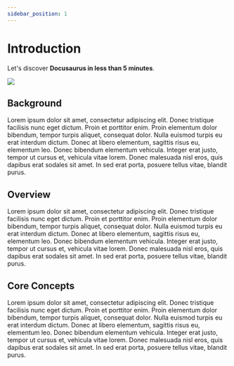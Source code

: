 ```yaml
---
sidebar_position: 1
---
```


# Introduction

Let's discover **Docusaurus in less than 5 minutes**.

![](/img/overview.png)

## Background

Lorem ipsum dolor sit amet, consectetur adipiscing elit. Donec tristique facilisis nunc eget dictum. Proin et porttitor enim. Proin elementum dolor bibendum, tempor turpis aliquet, consequat dolor. Nulla euismod turpis eu erat interdum dictum. Donec at libero elementum, sagittis risus eu, elementum leo. Donec bibendum elementum vehicula. Integer erat justo, tempor ut cursus et, vehicula vitae lorem. Donec malesuada nisl eros, quis dapibus erat sodales sit amet. In sed erat porta, posuere tellus vitae, blandit purus.

## Overview

Lorem ipsum dolor sit amet, consectetur adipiscing elit. Donec tristique facilisis nunc eget dictum. Proin et porttitor enim. Proin elementum dolor bibendum, tempor turpis aliquet, consequat dolor. Nulla euismod turpis eu erat interdum dictum. Donec at libero elementum, sagittis risus eu, elementum leo. Donec bibendum elementum vehicula. Integer erat justo, tempor ut cursus et, vehicula vitae lorem. Donec malesuada nisl eros, quis dapibus erat sodales sit amet. In sed erat porta, posuere tellus vitae, blandit purus.

## Core Concepts

Lorem ipsum dolor sit amet, consectetur adipiscing elit. Donec tristique facilisis nunc eget dictum. Proin et porttitor enim. Proin elementum dolor bibendum, tempor turpis aliquet, consequat dolor. Nulla euismod turpis eu erat interdum dictum. Donec at libero elementum, sagittis risus eu, elementum leo. Donec bibendum elementum vehicula. Integer erat justo, tempor ut cursus et, vehicula vitae lorem. Donec malesuada nisl eros, quis dapibus erat sodales sit amet. In sed erat porta, posuere tellus vitae, blandit purus.